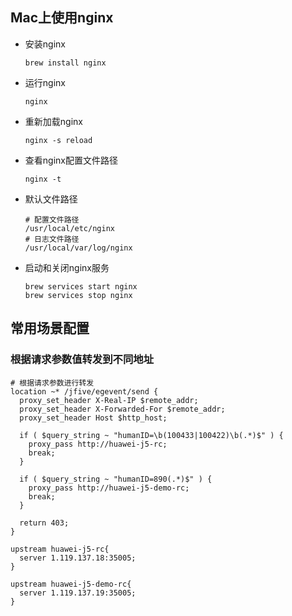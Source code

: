 ## Mac上使用nginx

- 安装nginx

  ```shell
  brew install nginx
  ```

- 运行nginx

  ```shell
  nginx
  ```

- 重新加载nginx

  ```shell
  nginx -s reload
  ```

- 查看nginx配置文件路径

  ```shell
  nginx -t
  ```
  
- 默认文件路径

  ```shell
  # 配置文件路径
  /usr/local/etc/nginx
  # 日志文件路径
  /usr/local/var/log/nginx
  ```

- 启动和关闭nginx服务

  ```shell
  brew services start nginx
  brew services stop nginx
  ```

  

## 常用场景配置

### 根据请求参数值转发到不同地址

```nginx
# 根据请求参数进行转发
location ~* /jfive/egevent/send {
  proxy_set_header X-Real-IP $remote_addr;
  proxy_set_header X-Forwarded-For $remote_addr;
  proxy_set_header Host $http_host;

  if ( $query_string ~ "humanID=\b(100433|100422)\b(.*)$" ) {
    proxy_pass http://huawei-j5-rc;
    break;
  }

  if ( $query_string ~ "humanID=890(.*)$" ) {
    proxy_pass http://huawei-j5-demo-rc;
    break;
  }

  return 403;
}

upstream huawei-j5-rc{
  server 1.119.137.18:35005;
}

upstream huawei-j5-demo-rc{
  server 1.119.137.19:35005;
}
```

